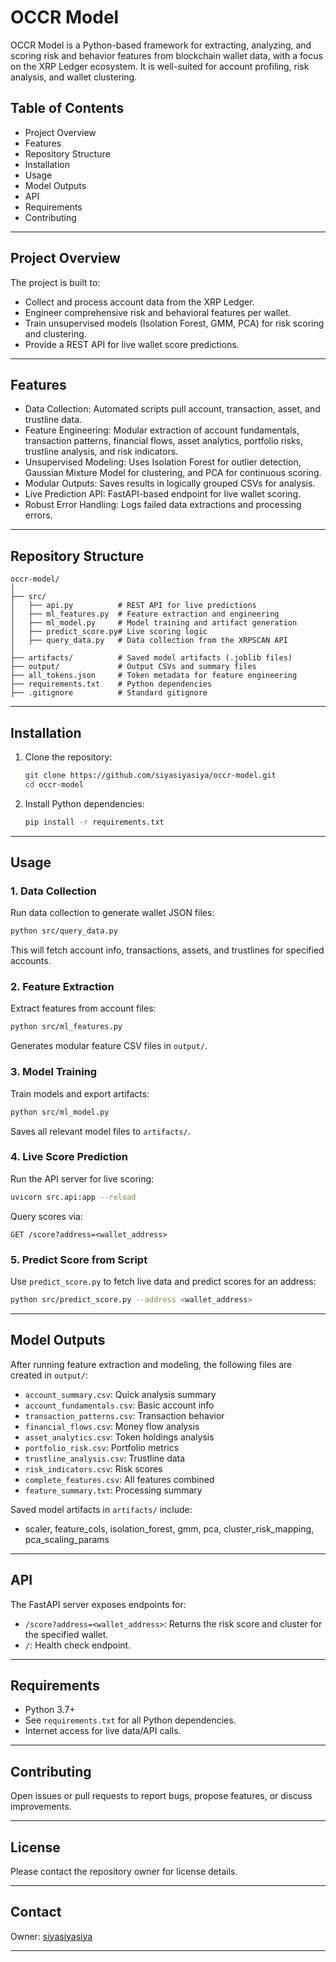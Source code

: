 # OCCR Model

OCCR Model is a Python-based framework for extracting, analyzing, and scoring risk and behavior features from blockchain wallet data, with a focus on the XRP Ledger ecosystem. It is well-suited for account profiling, risk analysis, and wallet clustering.

## Table of Contents

- Project Overview
- Features
- Repository Structure
- Installation
- Usage
- Model Outputs
- API
- Requirements
- Contributing

---

## Project Overview

The project is built to:
- Collect and process account data from the XRP Ledger.
- Engineer comprehensive risk and behavioral features per wallet.
- Train unsupervised models (Isolation Forest, GMM, PCA) for risk scoring and clustering.
- Provide a REST API for live wallet score predictions.

---

## Features

- Data Collection: Automated scripts pull account, transaction, asset, and trustline data.
- Feature Engineering: Modular extraction of account fundamentals, transaction patterns, financial flows, asset analytics, portfolio risks, trustline analysis, and risk indicators.
- Unsupervised Modeling: Uses Isolation Forest for outlier detection, Gaussian Mixture Model for clustering, and PCA for continuous scoring.
- Modular Outputs: Saves results in logically grouped CSVs for analysis.
- Live Prediction API: FastAPI-based endpoint for live wallet scoring.
- Robust Error Handling: Logs failed data extractions and processing errors.

---

## Repository Structure

```
occr-model/
│
├── src/
│   ├── api.py          # REST API for live predictions
│   ├── ml_features.py  # Feature extraction and engineering
│   ├── ml_model.py     # Model training and artifact generation
│   ├── predict_score.py# Live scoring logic
│   ├── query_data.py   # Data collection from the XRPSCAN API
│
├── artifacts/          # Saved model artifacts (.joblib files)
├── output/             # Output CSVs and summary files
├── all_tokens.json     # Token metadata for feature engineering
├── requirements.txt    # Python dependencies
├── .gitignore          # Standard gitignore
```

---

## Installation

1. Clone the repository:
    ```bash
    git clone https://github.com/siyasiyasiya/occr-model.git
    cd occr-model
    ```

2. Install Python dependencies:
    ```bash
    pip install -r requirements.txt
    ```

---

## Usage

### 1. Data Collection
Run data collection to generate wallet JSON files:
```bash
python src/query_data.py
```
This will fetch account info, transactions, assets, and trustlines for specified accounts.

### 2. Feature Extraction
Extract features from account files:
```bash
python src/ml_features.py
```
Generates modular feature CSV files in `output/`.

### 3. Model Training
Train models and export artifacts:
```bash
python src/ml_model.py
```
Saves all relevant model files to `artifacts/`.

### 4. Live Score Prediction
Run the API server for live scoring:
```bash
uvicorn src.api:app --reload
```
Query scores via:
```
GET /score?address=<wallet_address>
```

### 5. Predict Score from Script
Use `predict_score.py` to fetch live data and predict scores for an address:
```bash
python src/predict_score.py --address <wallet_address>
```

---

## Model Outputs

After running feature extraction and modeling, the following files are created in `output/`:

- `account_summary.csv`: Quick analysis summary
- `account_fundamentals.csv`: Basic account info
- `transaction_patterns.csv`: Transaction behavior
- `financial_flows.csv`: Money flow analysis
- `asset_analytics.csv`: Token holdings analysis
- `portfolio_risk.csv`: Portfolio metrics
- `trustline_analysis.csv`: Trustline data
- `risk_indicators.csv`: Risk scores
- `complete_features.csv`: All features combined
- `feature_summary.txt`: Processing summary

Saved model artifacts in `artifacts/` include:
- scaler, feature_cols, isolation_forest, gmm, pca, cluster_risk_mapping, pca_scaling_params

---

## API

The FastAPI server exposes endpoints for:
- `/score?address=<wallet_address>`: Returns the risk score and cluster for the specified wallet.
- `/`: Health check endpoint.

---

## Requirements

- Python 3.7+
- See `requirements.txt` for all Python dependencies.
- Internet access for live data/API calls.

---

## Contributing

Open issues or pull requests to report bugs, propose features, or discuss improvements.

---

## License

Please contact the repository owner for license details.

---

## Contact

Owner: [siyasiyasiya](https://github.com/siyasiyasiya)

---